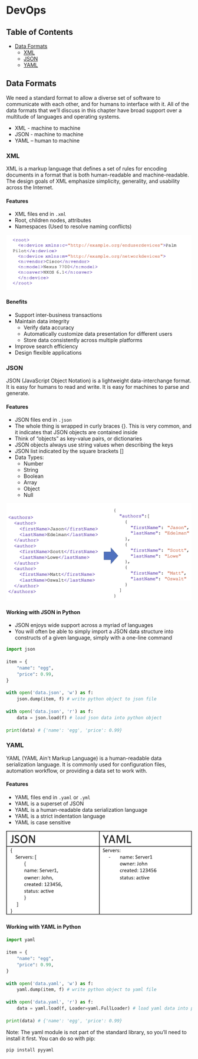 # DevOps

## Table of Contents

- [Data Formats](#data-formats)
  - [XML](#xml)
  - [JSON](#json)
  - [YAML](#yaml)

## Data Formats

We need a standard format to allow a diverse set of software to communicate with each other, and for humans to interface with it. All of the data formats that we’ll discuss in this chapter have broad support over a multitude of languages and operating systems.

- XML - machine to machine
- JSON - machine to machine
- YAML – human to machine

### XML

XML is a markup language that defines a set of rules for encoding documents in a format that is both human-readable and machine-readable. The design goals of XML emphasize simplicity, generality, and usability across the Internet.

#### Features

- XML files end in `.xml`
- Root, children nodes, attributes
- Namespaces (Used to resolve naming conflicts)

![XML](./images/image1.png)

#### Benefits

- Support inter-business transactions
- Maintain data integrity
  - Verify data accuracy
  - Automatically customize data presentation for different users
  - Store data consistently across multiple platforms
- Improve search efficiency
- Design flexible applications

### JSON

JSON (JavaScript Object Notation) is a lightweight data-interchange format. It is easy for humans to read and write. It is easy for machines to parse and generate.

#### Features

- JSON files end in `.json`
- The whole thing is wrapped in curly braces {}. This is very common, and it indicates that JSON objects are contained inside
- Think of “objects” as key-value pairs, or dictionaries
- JSON objects always use string values when describing the keys
- JSON list indicated by the square brackets []
- Data Types:
  - Number
  - String
  - Boolean
  - Array
  - Object
  - Null

![JSON](./images/image2.png)

#### Working with JSON in Python

- JSON enjoys wide support across a myriad of languages
- You will often be able to simply import a JSON data structure into constructs of a given language, simply with a one-line command

```python
import json

item = {
    "name": "egg",
    "price": 0.99,
}

with open('data.json', 'w') as f:
    json.dump(item, f) # write python object to json file

with open('data.json', 'r') as f:
    data = json.load(f) # load json data into python object

print(data) # {'name': 'egg', 'price': 0.99}
```

### YAML

YAML (YAML Ain't Markup Language) is a human-readable data serialization language. It is commonly used for configuration files, automation workflow, or providing a data set
to work with.

#### Features

- YAML files end in `.yaml` or `.yml`
- YAML is a superset of JSON
- YAML is a human-readable data serialization language
- YAML is a strict indentation language
- YAML is case sensitive

![YAML](./images/image3.png)

#### Working with YAML in Python

```python
import yaml

item = {
    "name": "egg",
    "price": 0.99,
}

with open('data.yaml', 'w') as f:
    yaml.dump(item, f) # write python object to yaml file

with open('data.yaml', 'r') as f:
    data = yaml.load(f, Loader=yaml.FullLoader) # load yaml data into python object

print(data) # {'name': 'egg', 'price': 0.99}
```

Note: The yaml module is not part of the standard library, so you’ll need to install it first. You can do so with pip:

```bash
pip install pyyaml
```
